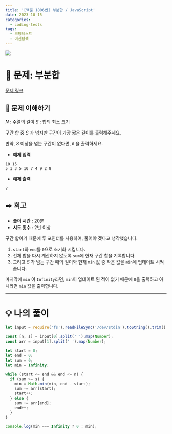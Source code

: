 ```yaml
---
title: '[백준 1806번] 부분합 / JavaScript'
date: 2023-10-15
categories:
  - coding-tests
tags:
  - 코딩테스트
  - 이진탐색
---
```


![](https://velog.velcdn.com/images/gusdh2/post/7e3117af-14b0-45b0-ba4e-037601c9a055/image.png)

# 📝 문제: 부분합

[문제 링크](https://www.acmicpc.net/problem/1806)

## 🎯 문제 이해하기

$N$ : 수열의 길이 $S$ : 합의 최소 크기

구간 합 중 $S$ 가 넘지만 구간이 가장 짧은 길이를 출력해주세요.

만약, $S$ 이상을 넘는 구간이 없다면, `0` 을 출력하세요.

- **예제 입력**

```
10 15
5 1 3 5 10 7 4 9 2 8
```

- **예제 출력**

```
2
```

## ✒️ 회고

- **풀이 시간** : 20분
- **시도 횟수** : 2번 이상

구간 합이기 때문에 투 포인터를 사용하여, 풀어야 겠다고 생각했습니다.

1. `start`와 `end`를 `0`으로 초기화 시킵니다.
2. 전체 합을 다시 계산하지 않도록 `sum`에 현재 구간 합을 기록합니다.
3. 그리고 $S$ 가 넘는 구간 때의 길이와 현재 `min` 값 중 작은 값을 `min`에 업데이트 시켜줍니다.

마지막에 `min` 이 `Infinity`라면, `min`이 업데이트 된 적이 없기 때문에 `0`을 출력하고 아니라면 `min` 값을 출력합니다.

---

# 💡 나의 풀이

```js
let input = require('fs').readFileSync('/dev/stdin').toString().trim().split('\n');

const [n, s] = input[0].split(' ').map(Number);
const arr = input[1].split(' ').map(Number);

let start = 0;
let end = 0;
let sum = 0;
let min = Infinity;

while (start <= end && end <= n) {
  if (sum >= s) {
    min = Math.min(min, end - start);
    sum -= arr[start];
    start++;
  } else {
    sum += arr[end];
    end++;
  }
}

console.log(min === Infinity ? 0 : min);
```
